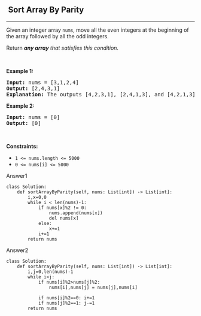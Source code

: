 <h2>  Sort Array By Parity</h2><hr><div><p>Given an integer array <code>nums</code>, move all the even integers at the beginning of the array followed by all the odd integers.</p>

<p>Return <em><strong>any array</strong> that satisfies this condition</em>.</p>

<p>&nbsp;</p>
<p><strong class="example">Example 1:</strong></p>

<pre><strong>Input:</strong> nums = [3,1,2,4]
<strong>Output:</strong> [2,4,3,1]
<strong>Explanation:</strong> The outputs [4,2,3,1], [2,4,1,3], and [4,2,1,3] would also be accepted.
</pre>

<p><strong class="example">Example 2:</strong></p>

<pre><strong>Input:</strong> nums = [0]
<strong>Output:</strong> [0]
</pre>

<p>&nbsp;</p>
<p><strong>Constraints:</strong></p>

<ul>
	<li><code>1 &lt;= nums.length &lt;= 5000</code></li>
	<li><code>0 &lt;= nums[i] &lt;= 5000</code></li>
</ul>
</div>

Answer1
```
class Solution:
    def sortArrayByParity(self, nums: List[int]) -> List[int]:
        i,x=0,0
        while i < len(nums)-1:
            if nums[x]%2 != 0:
                nums.append(nums[x])
                del nums[x]
            else:
                x+=1
            i+=1
        return nums
```

Answer2

```
class Solution:
    def sortArrayByParity(self, nums: List[int]) -> List[int]:
        i,j=0,len(nums)-1
        while i<j:
            if nums[i]%2>nums[j]%2:
                nums[i],nums[j] = nums[j],nums[i]
            
            if nums[i]%2==0: i+=1
            if nums[j]%2==1: j-=1
        return nums
```
